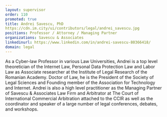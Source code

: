 ```yaml
---
layout: supervisor
order: 110
promoted: true
title: Andrei Savescu, PhD
https://cdn.im.city/ui/contributors/legal/andrei_savescu.jpg
positions: Professor / Attorney / Managing Partner
organizations: Savescu & Associates
linkedinurl: https://www.linkedin.com/in/andrei-savescu-80366418/
domain: legal
---
```

As a Cyber-law Professor in various Law Universities, Andrei is a top level theoretician of the Internet Law, Personal Data Protection Law and Labor Law as Associate researcher at the Institute of Legal Research of the Romanian Academy. Doctor of Law, he is the President of the Society of Legal Sciences and Founding member of the Association for Technology and Internet. Andrei is also a high level practitioner as the Managing Partner of Savescu & Associates Law Firm and Arbitrator at The Court of International Commercial Arbitration attached to the CCIR as well as the coordinator and speaker of a large number of legal conferences, debates, and workshops. 
